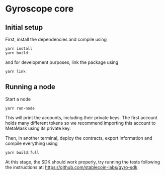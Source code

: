 # Gyroscope core

## Initial setup

First, install the dependencies and compile using


```
yarn install
yarn build
```

and for development purposes, link the package using

```
yarn link
```

## Running a node

Start a node

```
yarn run-node
```

This will print the accounts, including their private keys.
The first account holds many different tokens so we recommend importing
this account to MetaMask using its private key.

Then, in another terminal, deploy the contracts, export information and compile everything using

```
yarn build:full
```

At this stage, the SDK should work properly, try running the tests following the instructions at: https://github.com/stablecoin-labs/gyro-sdk
